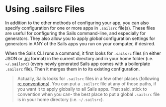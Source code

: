 # Using .sailsrc Files

In addition to the other methods of configuring your app, you can also specify configuration for one or more apps in `.sailsrc` file(s).  These files are useful for configuring the Sails command-line, and especially for generators.  They also allow you to apply _global_ configuration settings for generators in ANY of the Sails apps you run on your computer, if desired.

When the Sails CLI runs a command, it first looks for  `.sailsrc` files (in either JSON or [.ini](http://en.wikipedia.org/wiki/INI_file) format) in the current directory and in your home folder (i.e. `~/.sailsrc`) (every newly generated Sails app comes with a boilerplate `.sailsrc` file).  Then it merges them in to its existing configuration.

> Actually, Sails looks for `.sailsrc` files in a few other places (following [rc conventions](https://github.com/dominictarr/rc#standards)).  You can put a `.sailsrc` file at any of those paths, if you want it to apply globally to all Sails apps.  That said, stick to convention when you can- the best place to put a global `.sailsrc` file is in your home directory (i.e. `~/.sailsrc`).





<docmeta name="displayName" value="Using `.sailsrc` Files">

